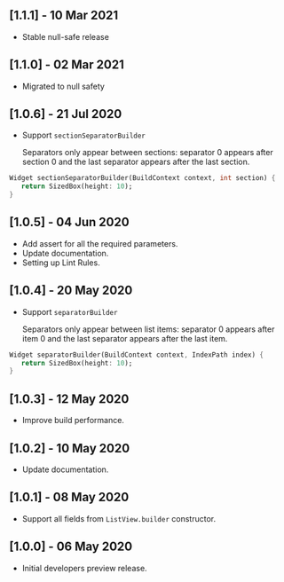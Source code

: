 ## [1.1.1] - 10 Mar 2021

* Stable null-safe release

## [1.1.0] - 02 Mar 2021

* Migrated to null safety

## [1.0.6] - 21 Jul 2020

* Support `sectionSeparatorBuilder` 
  
  Separators only appear between sections: separator 0 appears after section 0 and the last separator appears after the last section.

```Dart
Widget sectionSeparatorBuilder(BuildContext context, int section) {
   return SizedBox(height: 10);
}
```  

## [1.0.5] - 04 Jun 2020

* Add assert for all the required parameters.
* Update documentation.
* Setting up Lint Rules.

## [1.0.4] - 20 May 2020

* Support `separatorBuilder`  
  
  Separators only appear between list items: separator 0 appears after item 0 and the last separator appears after the last item.

```Dart
Widget separatorBuilder(BuildContext context, IndexPath index) {
   return SizedBox(height: 10);
}
```  

## [1.0.3] - 12 May 2020

* Improve build performance.

## [1.0.2] - 10 May 2020

* Update documentation.

## [1.0.1] - 08 May 2020

* Support all fields from `ListView.builder` constructor.

## [1.0.0] - 06 May 2020

* Initial developers preview release.
